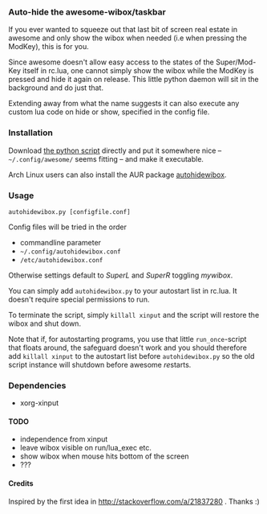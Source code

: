 ### Auto-hide the awesome-wibox/taskbar
If you ever wanted to squeeze out that last bit of screen real estate in awesome and only show the wibox when needed (i.e when pressing the ModKey), this is for you.

Since awesome doesn't allow easy access to the states of the Super/Mod-Key itself in rc.lua, one cannot simply show the wibox while the ModKey is pressed and hide it again on release.
This little python daemon will sit in the background and do just that.

Extending away from what the name suggests it can also execute any custom lua code on hide or show, specified in the config file.

### Installation
Download [the python script](https://raw.githubusercontent.com/grandchild/autohidewibox/master/autohidewibox.py) directly and put it somewhere nice – `~/.config/awesome/` seems fitting – and make it executable.

Arch Linux users can also install the AUR package [autohidewibox](https://aur.archlinux.org/packages/autohidewibox/).

### Usage
```
autohidewibox.py [configfile.conf]
```
Config files will be tried in the order
 * commandline parameter
 * `~/.config/autohidewibox.conf`
 * `/etc/autohidewibox.conf`

Otherwise settings default to *SuperL* and *SuperR* toggling *mywibox*.

You can simply add `autohidewibox.py` to your autostart list in rc.lua. It doesn't require special permissions to run.

To terminate the script, simply `killall xinput` and the script will restore the wibox and shut down.

Note that if, for autostarting programs, you use that little `run_once`-script that floats around, the safeguard doesn't work and you should therefore add `killall xinput` to the autostart list before `autohidewibox.py` so the old script instance will shutdown before awesome *re*starts.

### Dependencies
 * xorg-xinput

#### TODO
 * independence from xinput
 * leave wibox visible on run/lua_exec etc.
 * show wibox when mouse hits bottom of the screen
 * ???

#### Credits
Inspired by the first idea in http://stackoverflow.com/a/21837280 . Thanks :)
